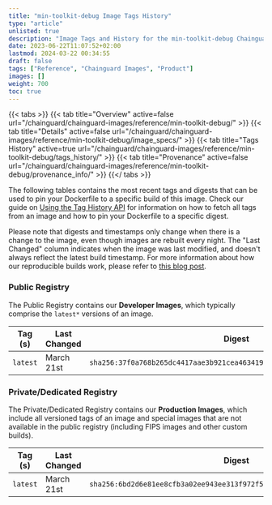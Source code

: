```yaml
---
title: "min-toolkit-debug Image Tags History"
type: "article"
unlisted: true
description: "Image Tags and History for the min-toolkit-debug Chainguard Image"
date: 2023-06-22T11:07:52+02:00
lastmod: 2024-03-22 00:34:55
draft: false
tags: ["Reference", "Chainguard Images", "Product"]
images: []
weight: 700
toc: true
---
```


{{< tabs >}}
{{< tab title="Overview" active=false url="/chainguard/chainguard-images/reference/min-toolkit-debug/" >}}
{{< tab title="Details" active=false url="/chainguard/chainguard-images/reference/min-toolkit-debug/image_specs/" >}}
{{< tab title="Tags History" active=true url="/chainguard/chainguard-images/reference/min-toolkit-debug/tags_history/" >}}
{{< tab title="Provenance" active=false url="/chainguard/chainguard-images/reference/min-toolkit-debug/provenance_info/" >}}
{{</ tabs >}}

The following tables contains the most recent tags and digests that can be used to pin your Dockerfile to a specific build of this image. Check our guide on [Using the Tag History API](/chainguard/chainguard-images/using-the-tag-history-api/) for information on how to fetch all tags from an image and how to pin your Dockerfile to a specific digest.

Please note that digests and timestamps only change when there is a change to the image, even though images are rebuilt every night. The "Last Changed" column indicates when the image was last modified, and doesn't always reflect the latest build timestamp. For more information about how our reproducible builds work, please refer to [this blog post](https://www.chainguard.dev/unchained/reproducing-chainguards-reproducible-image-builds).

### Public Registry
The Public Registry contains our **Developer Images**, which typically comprise the `latest*` versions of an image.

| Tag (s)   | Last Changed | Digest                                                                    |
|-----------|--------------|---------------------------------------------------------------------------|
|  `latest` | March 21st   | `sha256:37f0a768b265dc4417aae3b921cea46341955ab37bca7aa08060f7655f6c0a3d` |


### Private/Dedicated Registry
The Private/Dedicated Registry contains our **Production Images**, which include all versioned tags of an image and special images that are not available in the public registry (including FIPS images and other custom builds).

| Tag (s)   | Last Changed | Digest                                                                    |
|-----------|--------------|---------------------------------------------------------------------------|
|  `latest` | March 21st   | `sha256:6bd2d6e81ee8cfb3a02ee943ee313f972f5dd90d66fd288c388d1bb6670fcb9b` |

